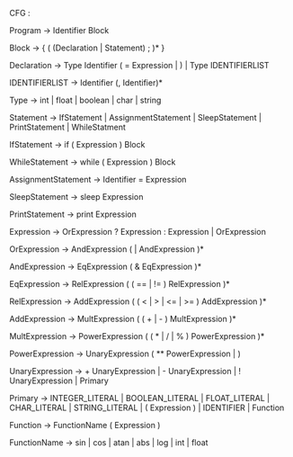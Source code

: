 CFG :

Program -> Identifier Block

Block -> { ( (Declaration | Statement) ; )* }

Declaration -> Type Identifier ( = Expression |  ) | Type IDENTIFIERLIST

IDENTIFIERLIST -> Identifier (, Identifier)*

Type -> int | float | boolean | char | string

Statement -> IfStatement | AssignmentStatement | SleepStatement 
| PrintStatement | WhileStatment

IfStatement -> if ( Expression ) Block

WhileStatement -> while ( Expression ) Block

AssignmentStatement -> Identifier = Expression

SleepStatement -> sleep Expression

PrintStatement -> print Expression

Expression -> OrExpression ? Expression : Expression | OrExpression

OrExpression -> AndExpression ( | AndExpression )*

AndExpression -> EqExpression ( & EqExpression )*

EqExpression -> RelExpression ( ( == | != ) RelExpression )*

RelExpression -> AddExpression ( ( < | > | <= | >= ) AddExpression )*

AddExpression -> MultExpression ( ( + | - ) MultExpression )*

MultExpression -> PowerExpression ( ( * | / | % ) PowerExpression )*

PowerExpression -> UnaryExpression ( ** PowerExpression |   )

UnaryExpression -> + UnaryExpression | - UnaryExpression | ! UnaryExpression | Primary

Primary -> INTEGER_LITERAL | BOOLEAN_LITERAL ​| ​FLOAT_LITERAL | CHAR_LITERAL
 ​| ​STRING_LITERAL | ( Expression ) | IDENTIFIER | Function

Function -> FunctionName ( Expression )

FunctionName -> sin | cos | atan | abs | log | int | float


